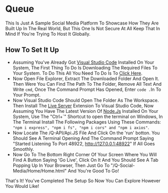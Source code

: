 # Queue
This Is Just A Sample Social Media Platform To Showcase How They Are Built Up In The Real World, But This One Is Not Secure At All Keep That In Mind If You're Trying To Host It Globally.

## How To Set It Up
* Assuming You've Already Got [Visual Studio Code](https://code.visualstudio.com/) Installed On Your System, The First Thing To Do Is Downloading The Required Files To Your System.
To Do This All You Need To Do Is To [Click Here](https://github.com/Mankeyss/Queue/archive/refs/heads/main.zip).
* Now Open File Explorer, Extract The Downloaded Folder And Open It. Then Were You Can Find The Path To The Folder, Remove All Text And Write ```cmd```, Once The Command Prompt Has Opened, Enter ```code .```In To Your Prompt.
* Now Visual Studio Code Should Open The Folder As The Workspace. Then Install The [Live Server](https://marketplace.visualstudio.com/items?itemName=ritwickdey.LiveServer) Extension To Visual Studio Code, Now Assuming You Have The Latest Version Of [Node.Js](https://nodejs.org/en/download)
Installed On Your System, Use The "Ctrl+`" Shortcut to open the terminal on Windows, In The Terminal Install The Following Packages Using These Commands: ```"npm i express", "npm i fs", "npm i cors" and "npm i axios"```.
* Now Locate The /Q-API/Api.JS File And Click On the 'run' botton. You Should See A Terminal Opening And The Command Prompt Saying "Started Listening To Port 48922, http://127.0.0.1:48922" If All Goes Smoothly.
* Now Go To The Bottom Right Corner Of Your Screen Where You Will Find A Button Saying 'Go Live', Click On It And You Should See A Tab Popping Up In Your Browser, Then Just Go To "/Q-Social-Media/Home/Home.html" And You're Good To Go!<br>

That's It! You've Completed The Setup So Now You Can Explore However You Would Like!
